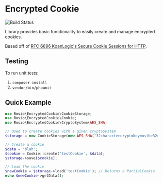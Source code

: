 Encrypted Cookie
================

![Build Status](https://api.travis-ci.org/Rosio/Encrypted-Cookies.svg)

Library provides basic functionality to easily create and manage encrypted cookies.

Based off of [RFC 6896 KoanLogic's Secure Cookie Sessions for HTTP](https://tools.ietf.org/html/rfc6896).

Testing
-------
To run unit tests:

1. `composer install`
2. `vendor/bin/phpunit`

Quick Example
-------------

```php
use Rosio\EncryptedCookie\CookieStorage;
use Rosio\EncryptedCookie\Cookie;
use Rosio\EncryptedCookie\CryptoSystem\AES_SHA;

// Used to create cookies with a given cryptoSystem
$storage = new CookieStorage(new AES_SHA('32charactercryptokeymustbe32chrs', 'HMACKey'));

// Create a cookie
$data = 'blah';
$cookie = Cookie::create('testCookie', $data);
$storage->save($cookie);

// Load the cookie
$newCookie = $storage->load('testCookie'); // Returns a PartialCookie
echo $newCookie->getData();
```
